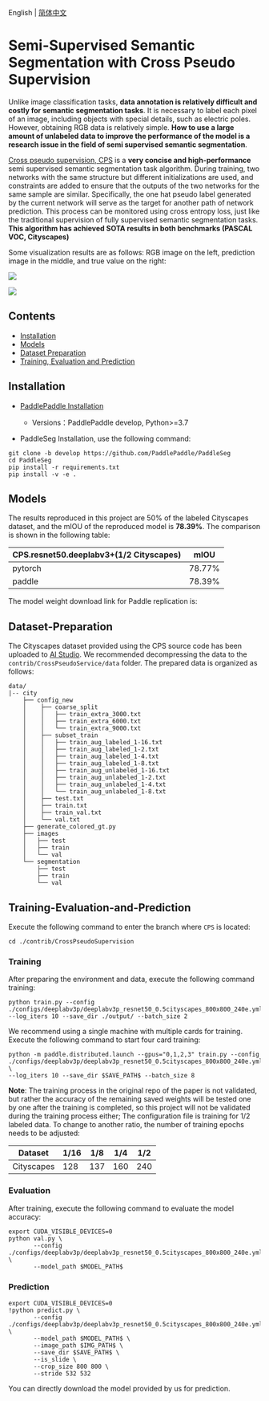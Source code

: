 English | [简体中文](README_CN.md)

# Semi-Supervised Semantic Segmentation with Cross Pseudo Supervision

Unlike image classification tasks, **data annotation is relatively difficult and costly for semantic segmentation tasks**. It is necessary to label each pixel of an image, including objects with special details, such as electric poles. However, obtaining RGB data is relatively simple. **How to use a large amount of unlabeled data to improve the performance of the model is a research issue in the field of semi supervised semantic segmentation**.

[Cross pseudo supervision, CPS](https://arxiv.org/abs/2106.01226) is a **very concise and high-performance** semi supervised semantic segmentation task algorithm. During training, two networks with the same structure but different initializations are used, and constraints are added to ensure that the outputs of the two networks for the same sample are similar. Specifically, the one hat pseudo label generated by the current network will serve as the target for another path of network prediction. This process can be monitored using cross entropy loss, just like the traditional supervision of fully supervised semantic segmentation tasks. **This algorithm has achieved SOTA results in both benchmarks (PASCAL VOC, Cityscapes)**

Some visualization results are as follows: RGB image on the left, prediction image in the middle, and true value on the right:

![](https://ai-studio-static-online.cdn.bcebos.com/e45cf14fe5a0417791a5455e84b2243abe8d8298cba94c8f9d98b0edd8a431d1)

![](https://ai-studio-static-online.cdn.bcebos.com/a136cff0ce7748dbb7bd3d8fa5b6942b8eeee8cb10ec456694c749a09375fc29)

## Contents
- [Installation](#Installation)
- [Models](#Models)
- [Dataset Preparation](#Dataset-Preparation)
- [Training, Evaluation and Prediction](#Training-Evaluation-and-Prediction)

## Installation

- [PaddlePaddle Installation](https://www.paddlepaddle.org.cn/install/quick)
    - Versions：PaddlePaddle develop, Python>=3.7

- PaddleSeg Installation, use the following command:

```shell
git clone -b develop https://github.com/PaddlePaddle/PaddleSeg
cd PaddleSeg
pip install -r requirements.txt
pip install -v -e .
```

## Models

The results reproduced in this project are 50% of the labeled Cityscapes dataset, and the mIOU of the reproduced model is **78.39%**. The comparison is shown in the following table:

| CPS.resnet50.deeplabv3+(1/2 Cityscapes) | mIOU |
| --- | --- |
| pytorch | 78.77% |
| paddle | 78.39% |

The model weight download link for Paddle replication is:

## Dataset-Preparation

The Cityscapes dataset provided using the CPS source code has been uploaded to [AI Studio](https://aistudio.baidu.com/aistudio/datasetdetail/177911). We recommended decompressing the data to the `contrib/CrossPseudoService/data` folder. The prepared data is organized as follows:

```
data/
|-- city
    ├── config_new
    │    ├── coarse_split
    │    │   ├── train_extra_3000.txt
    │    │   ├── train_extra_6000.txt
    │    │   └── train_extra_9000.txt
    │    ├── subset_train
    │    │   ├── train_aug_labeled_1-16.txt
    │    │   ├── train_aug_labeled_1-2.txt
    │    │   ├── train_aug_labeled_1-4.txt
    │    │   ├── train_aug_labeled_1-8.txt
    │    │   ├── train_aug_unlabeled_1-16.txt
    │    │   ├── train_aug_unlabeled_1-2.txt
    │    │   ├── train_aug_unlabeled_1-4.txt
    │    │   └── train_aug_unlabeled_1-8.txt
    │    ├── test.txt
    │    ├── train.txt
    │    ├── train_val.txt
    │    └── val.txt  
    ├── generate_colored_gt.py
    ├── images
    │   ├── test
    │   ├── train
    │   └── val
    └── segmentation
        ├── test
        ├── train
        └── val
```

## Training-Evaluation-and-Prediction

Execute the following command to enter the branch where `CPS` is located:
```shell
cd ./contrib/CrossPseudoSupervision
```

### Training

After preparing the environment and data, execute the following command training:

```shell
python train.py --config ./configs/deeplabv3p/deeplabv3p_resnet50_0.5cityscapes_800x800_240e.yml --log_iters 10 --save_dir ./output/ --batch_size 2
```

We recommend using a single machine with multiple cards for training. Execute the following command to start four card training:

```shell
python -m paddle.distributed.launch --gpus="0,1,2,3" train.py --config ./configs/deeplabv3p/deeplabv3p_resnet50_0.5cityscapes_800x800_240e.yml \
--log_iters 10 --save_dir $SAVE_PATH$ --batch_size 8
```

**Note**: The training process in the original repo of the paper is not validated, but rather the accuracy of the remaining saved weights will be tested one by one after the training is completed, so this project will not be validated during the training process either; The configuration file is training for 1/2 labeled data. To change to another ratio, the number of training epochs needs to be adjusted:

| Dataset    | 1/16 | 1/8  | 1/4  | 1/2  |
| ---------- | ---- | ---- | ---- | ---- |
| Cityscapes | 128  | 137  | 160  | 240  |

### Evaluation

After training, execute the following command to evaluate the model accuracy:

```shell
export CUDA_VISIBLE_DEVICES=0
python val.py \
       --config ./configs/deeplabv3p/deeplabv3p_resnet50_0.5cityscapes_800x800_240e.yml \
       --model_path $MODEL_PATH$
```

### Prediction

```shell
export CUDA_VISIBLE_DEVICES=0
!python predict.py \
       --config ./configs/deeplabv3p/deeplabv3p_resnet50_0.5cityscapes_800x800_240e.yml \
       --model_path $MODEL_PATH$ \
       --image_path $IMG_PATH$ \
       --save_dir $SAVE_PATH$ \
       --is_slide \
       --crop_size 800 800 \
       --stride 532 532
```

You can directly download the model provided by us for prediction.
